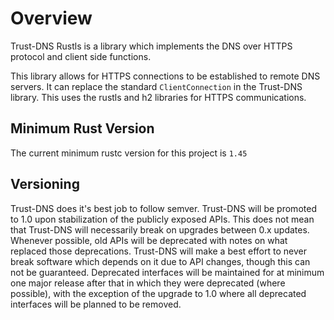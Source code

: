 # Overview

Trust-DNS Rustls is a library which implements the DNS over HTTPS protocol and client side functions.

This library allows for HTTPS connections to be established to remote DNS servers. It can replace the standard `ClientConnection` in the Trust-DNS library. This uses the rustls and h2 libraries for HTTPS communications.

## Minimum Rust Version

The current minimum rustc version for this project is `1.45`

## Versioning

Trust-DNS does it's best job to follow semver. Trust-DNS will be promoted to 1.0 upon stabilization of the publicly exposed APIs. This does not mean that Trust-DNS will necessarily break on upgrades between 0.x updates. Whenever possible, old APIs will be deprecated with notes on what replaced those deprecations. Trust-DNS will make a best effort to never break software which depends on it due to API changes, though this can not be guaranteed. Deprecated interfaces will be maintained for at minimum one major release after that in which they were deprecated (where possible), with the exception of the upgrade to 1.0 where all deprecated interfaces will be planned to be removed.